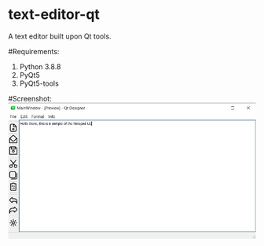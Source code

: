 # text-editor-qt
A text editor built upon Qt tools.

#Requirements:
1. Python 3.8.8
2. PyQt5
3. PyQt5-tools

#Screenshot:
![alt text](https://github.com/oron-sinaa/text-editor-qt/blob/main/Snaps/Notepad_screenshot.jpg)
